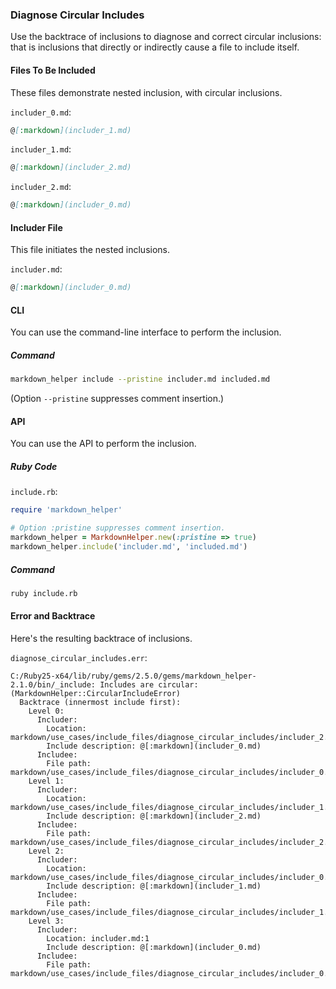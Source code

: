### Diagnose Circular Includes

Use the backtrace of inclusions to diagnose and correct circular inclusions:  that is inclusions that directly or indirectly cause a file to include itself.

#### Files To Be Included

These files demonstrate nested inclusion, with circular inclusions.

```includer_0.md```:
```markdown
@[:markdown](includer_1.md)
```

```includer_1.md```:
```markdown
@[:markdown](includer_2.md)
```

```includer_2.md```:
```markdown
@[:markdown](includer_0.md)
```

#### Includer File

This file initiates the nested inclusions.

```includer.md```:
```markdown
@[:markdown](includer_0.md)
```

#### CLI

You can use the command-line interface to perform the inclusion.

##### Command

```sh
markdown_helper include --pristine includer.md included.md
```

(Option ```--pristine``` suppresses comment insertion.)

#### API

You can use the API to perform the inclusion.

##### Ruby Code

```include.rb```:
```ruby
require 'markdown_helper'

# Option :pristine suppresses comment insertion.
markdown_helper = MarkdownHelper.new(:pristine => true)
markdown_helper.include('includer.md', 'included.md')
```

##### Command

```sh
ruby include.rb
```

#### Error and Backtrace

Here's the resulting backtrace of inclusions.

```diagnose_circular_includes.err```:
```
C:/Ruby25-x64/lib/ruby/gems/2.5.0/gems/markdown_helper-2.1.0/bin/_include: Includes are circular: (MarkdownHelper::CircularIncludeError)
  Backtrace (innermost include first):
    Level 0:
      Includer:
        Location: markdown/use_cases/include_files/diagnose_circular_includes/includer_2.md:1
        Include description: @[:markdown](includer_0.md)
      Includee:
        File path: markdown/use_cases/include_files/diagnose_circular_includes/includer_0.md
    Level 1:
      Includer:
        Location: markdown/use_cases/include_files/diagnose_circular_includes/includer_1.md:1
        Include description: @[:markdown](includer_2.md)
      Includee:
        File path: markdown/use_cases/include_files/diagnose_circular_includes/includer_2.md
    Level 2:
      Includer:
        Location: markdown/use_cases/include_files/diagnose_circular_includes/includer_0.md:1
        Include description: @[:markdown](includer_1.md)
      Includee:
        File path: markdown/use_cases/include_files/diagnose_circular_includes/includer_1.md
    Level 3:
      Includer:
        Location: includer.md:1
        Include description: @[:markdown](includer_0.md)
      Includee:
        File path: markdown/use_cases/include_files/diagnose_circular_includes/includer_0.md
```
